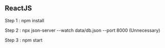 ## ReactJS

Step 1 : npm install

Step 2 : npx json-server --watch data/db.json --port 8000 (Unnecessary)

Step 3 : npm start
